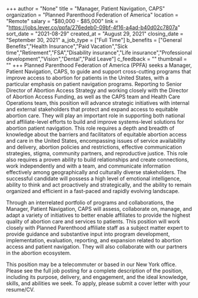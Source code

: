 +++
author = "None"
title = "Manager, Patient Navigation, CAPS"
organization = "Planned Parenthood Federation of America"
location = "Remote"
salary = "$80,000 - $85,000"
link = "https://jobs.lever.co/ppfa/276edeb0-09bf-4f16-a4ad-b40d02c7807a"
sort_date = "2021-08-29"
created_at = "August 29, 2021"
closing_date = "September 30, 2021"
a_job_type = ["Full Time"]
b_benefits = ["General Benefits","Health Insurance","Paid Vacation","Sick time","Retirement","FSA","Disability insurance","Life insurance","Professional development","Vision","Dental","Paid Leave"]
c_feedback = ""
thumbnail = ""
+++
Planned Parenthood Federation of America (PPFA) seeks a Manager, Patient Navigation, CAPS, to guide and support cross-cutting programs that improve access to abortion for patients in the United States, with a particular emphasis on patient navigation programs. Reporting to Senior Director of Abortion Access Strategy and working closely with the Director of Abortion Access Funding, as well as the CAPS team and Health Care Operations team, this position will advance strategic initiatives with internal and external stakeholders that protect and expand access to equitable abortion care. They will play an important role in supporting both national and affiliate-level efforts to build and improve systems-level solutions for abortion patient navigation. This role requires a depth and breadth of knowledge about the barriers and facilitators of equitable abortion access and care in the United States, encompassing issues of service availability and delivery, abortion policies and restrictions, effective communication strategies, stigma, community partners, and reproductive justice. This role also requires a proven ability to build relationships and create connections, work independently and with a team, and communicate information effectively among geographically and culturally diverse stakeholders. The successful candidate will possess a high level of emotional intelligence, ability to think and act proactively and strategically, and the ability to remain organized and efficient in a fast-paced and rapidly evolving landscape. 

Through an interrelated portfolio of programs and collaborations, the Manager, Patient Navigation, CAPS  will assess, collaborate on, manage, and adapt a variety of initiatives to better enable affiliates to provide the highest quality of abortion care and services to patients. This position will work closely with Planned Parenthood affiliate staff as a subject matter expert to provide guidance and substantive input into program development, implementation, evaluation, reporting, and expansion related to abortion access and patient navigation. They will also collaborate with our partners in the abortion ecosystem. 

This position may be a telecommuter or based in our New York office. Please see the full job posting for a complete description of the position, including its purpose, delivery, and engagement, and the ideal knowledge, skills, and abilities we seek. To apply, please submit a cover letter with your resume/CV. 